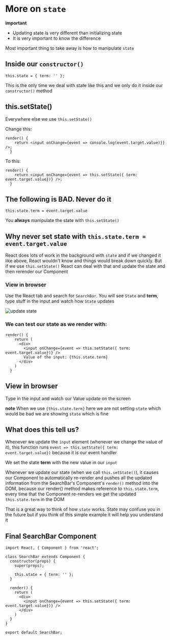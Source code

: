 # More on `state`

**important**

* Updating state is very different than initializing state
* It is very important to know the difference

Most important thing to take away is how to manipulate `state`

## Inside our `constructor()`
`this.state = { term: '' };`

This is the only time we deal with state like this and we only do it inside our `constructor()` method

## this.setState()
Everywhere else we use `this.setState()`

Change this:

```
render() {
    return <input onChange={event => console.log(event.target.value)}} />;
  }
```

To this:

```
render() {
    return <input onChange={event => this.setState({ term: event.target.value})} />;
  }
```

## The following is BAD. Never do it
`this.state.term = event.target.value`

You **always** manipulate the state with `this.setState()`

## Why never set state with `this.state.term = event.target.value`

React does lots of work in the background with `state` and if we changed it like above, React wouldn't know and things would break down quickly. But if we use `this.setState()` React can deal with that and update the state and then rerender our Component

### View in browser
Use the React tab and search for `SearchBar`. You will see `State` and **term**, type stuff in the input and watch how `State` updates

![update state](https://i.imgur.com/bTrV2hY.png)

### We can test our state as we render with:
```
render() {
    return (
      <div>
        <input onChange={event => this.setState({ term: event.target.value})} />
        Value of the input: {this.state.term}  
      </div>
    )
  }
```

## View in browser
Type in the input and watch our Value update on the screen

**note** When we use `{this.state.term}` here we are not setting `state` which would be bad we are showing `state` which is fine

## What does this tell us?
Whenever we update the `input` element (whenever we change the value of it), this function runs `event => this.setState({ term: event.target.value})` because it is our event handler

We set the state **term** with the new value in our `input`

Whenever we update our state (when we call `this.setState()`), it causes our Component to automatically re-render and pushes all the updated information from the SearchBar's Component's `render()` method into the DOM, because our render() method makes reference to `this.state.term`, every time that the Component re-renders we get the updated `this.state.term` in the DOM

That is a great way to think of how `state` works. State may confuse you in the future but if you think of this simple example it will help you understand it

## Final SearchBar Component
```
import React, { Component } from 'react';

class SearchBar extends Component {
  constructor(props) {
    super(props);

    this.state = { term: '' };
  }

  render() {
    return (
      <div>
        <input onChange={event => this.setState({ term: event.target.value})} />
      </div>
    )
  }
}

export default SearchBar;
```





